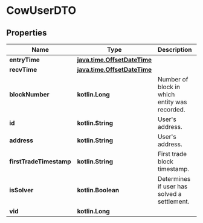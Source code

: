 
# CowUserDTO

## Properties
Name | Type | Description | Notes
------------ | ------------- | ------------- | -------------
**entryTime** | [**java.time.OffsetDateTime**](java.time.OffsetDateTime.md) |  |  [optional]
**recvTime** | [**java.time.OffsetDateTime**](java.time.OffsetDateTime.md) |  |  [optional]
**blockNumber** | **kotlin.Long** | Number of block in which entity was recorded. |  [optional]
**id** | **kotlin.String** | User&#39;s address. |  [optional]
**address** | **kotlin.String** | User&#39;s address. |  [optional]
**firstTradeTimestamp** | **kotlin.String** | First trade block timestamp. |  [optional]
**isSolver** | **kotlin.Boolean** | Determines if user has solved a settlement. |  [optional]
**vid** | **kotlin.Long** |  |  [optional]



